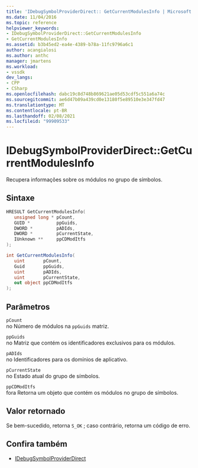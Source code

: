 ```yaml
---
title: 'IDebugSymbolProviderDirect:: GetCurrentModulesInfo | Microsoft Docs'
ms.date: 11/04/2016
ms.topic: reference
helpviewer_keywords:
- IDebugSymbolProviderDirect::GetCurrentModulesInfo
- GetCurrentModulesInfo
ms.assetid: b3b45ed2-ea4e-4389-b78a-11fc9796a6c1
author: acangialosi
ms.author: anthc
manager: jmartens
ms.workload:
- vssdk
dev_langs:
- CPP
- CSharp
ms.openlocfilehash: dabc19c8d748b869621ae05d53cdf5c551a6a74c
ms.sourcegitcommit: ae6d47b09a439cd0e13180f5e89510e3e347fd47
ms.translationtype: MT
ms.contentlocale: pt-BR
ms.lasthandoff: 02/08/2021
ms.locfileid: "99909533"
---
```

# <a name="idebugsymbolproviderdirectgetcurrentmodulesinfo"></a>IDebugSymbolProviderDirect::GetCurrentModulesInfo
Recupera informações sobre os módulos no grupo de símbolos.

## <a name="syntax"></a>Sintaxe

```cpp
HRESULT GetCurrentModulesInfo(
   unsigned long * pCount,
   GUID *          ppGuids,
   DWORD *         pADIds,
   DWORD *         pCurrentState,
   IUnknown **     ppCDModItfs
);
```

```csharp
int GetCurrentModulesInfo(
   uint       pCount,
   Guid       ppGuids,
   uint       pADIds,
   uint       pCurrentState,
   out object ppCDModItfs
);
```

## <a name="parameters"></a>Parâmetros
`pCount`\
no Número de módulos na `ppGuids` matriz.

`ppGuids`\
no Matriz que contém os identificadores exclusivos para os módulos.

`pADIds`\
no Identificadores para os domínios de aplicativo.

`pCurrentState`\
no Estado atual do grupo de símbolos.

`ppCDModItfs`\
fora Retorna um objeto que contém os módulos no grupo de símbolos.

## <a name="return-value"></a>Valor retornado
 Se bem-sucedido, retorna `S_OK` ; caso contrário, retorna um código de erro.

## <a name="see-also"></a>Confira também
- [IDebugSymbolProviderDirect](../../../extensibility/debugger/reference/idebugsymbolproviderdirect.md)
